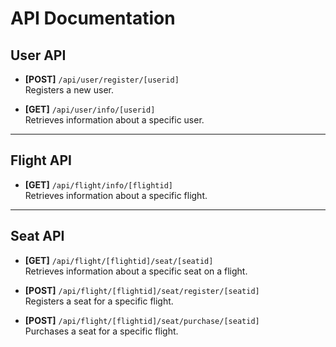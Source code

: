 
# API Documentation

## User API

- **[POST]** `/api/user/register/[userid]`  
  Registers a new user.

- **[GET]** `/api/user/info/[userid]`  
  Retrieves information about a specific user.

---

## Flight API

- **[GET]** `/api/flight/info/[flightid]`  
  Retrieves information about a specific flight.

---

## Seat API

- **[GET]** `/api/flight/[flightid]/seat/[seatid]`  
  Retrieves information about a specific seat on a flight.

- **[POST]** `/api/flight/[flightid]/seat/register/[seatid]`  
  Registers a seat for a specific flight.

- **[POST]** `/api/flight/[flightid]/seat/purchase/[seatid]`  
  Purchases a seat for a specific flight.
